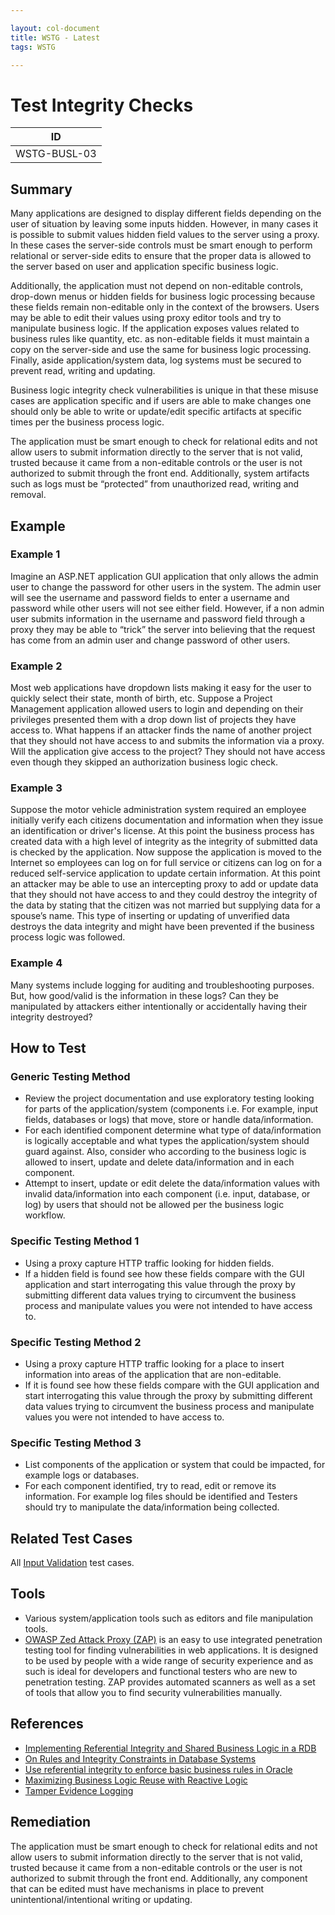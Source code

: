 ```yaml
---

layout: col-document
title: WSTG - Latest
tags: WSTG

---
```

# Test Integrity Checks

|ID               |
|-----------------|
|WSTG-BUSL-03|

## Summary

Many applications are designed to display different fields depending on the user of situation by leaving some inputs hidden. However, in many cases it is possible to submit values hidden field values to the server using a proxy. In these cases the server-side controls must be smart enough to perform relational or server-side edits to ensure that the proper data is allowed to the server based on user and application specific business logic.

Additionally, the application must not depend on non-editable controls, drop-down menus or hidden fields for business logic processing because these fields remain non-editable only in the context of the browsers. Users may be able to edit their values using proxy editor tools and try to manipulate business logic. If the application exposes values related to business rules like quantity, etc. as non-editable fields it must maintain a copy on the server-side and use the same for business logic processing. Finally, aside application/system data, log systems must be secured to prevent read, writing and updating.

Business logic integrity check vulnerabilities is unique in that these misuse cases are application specific and if users are able to make changes one should only be able to write or update/edit specific artifacts at specific times per the business process logic.

The application must be smart enough to check for relational edits and not allow users to submit information directly to the server that is not valid, trusted because it came from a non-editable controls or the user is not authorized to submit through the front end. Additionally, system artifacts such as logs must be “protected” from unauthorized read, writing and removal.

## Example

### Example 1

Imagine an ASP.NET application GUI application that only allows the admin user to change the password for other users in the system. The admin user will see the username and password fields to enter a username and password while other users will not see either field. However, if a non admin user submits information in the username and password field through a proxy they may be able to “trick” the server into believing that the request has come from an admin user and change password of other users.

### Example 2

Most web applications have dropdown lists making it easy for the user to quickly select their state, month of birth, etc. Suppose a Project Management application allowed users to login and depending on their privileges presented them with a drop down list of projects they have access to. What happens if an attacker finds the name of another project that they should not have access to and submits the information via a proxy. Will the application give access to the project? They should not have access even though they skipped an authorization business logic check.

### Example 3

Suppose the motor vehicle administration system required an employee initially verify each citizens documentation and information when they issue an identification or driver's license. At this point the business process has created data with a high level of integrity as the integrity of submitted data is checked by the application. Now suppose the application is moved to the Internet so employees can log on for full service or citizens can log on for a reduced self-service application to update certain information. At this point an attacker may be able to use an intercepting proxy to add or update data that they should not have access to and they could destroy the integrity of the data by stating that the citizen was not married but supplying data for a spouse’s name. This type of inserting or updating of unverified data destroys the data integrity and might have been prevented if the business process logic was followed.

### Example 4

Many systems include logging for auditing and troubleshooting purposes. But, how good/valid is the information in these logs? Can they be manipulated by attackers either intentionally or accidentally having their integrity destroyed?

## How to Test

### Generic Testing Method

- Review the project documentation and use exploratory testing looking for parts of the application/system (components i.e. For example, input fields, databases or logs) that move, store or handle data/information.
- For each identified component determine what type of data/information is logically acceptable and what types the application/system should guard against. Also, consider who according to the business logic is allowed to insert, update and delete data/information and in each component.
- Attempt to insert, update or edit delete the data/information values with invalid data/information into each component (i.e. input, database, or log) by users that should not be allowed per the business logic workflow.

### Specific Testing Method 1

- Using a proxy capture HTTP traffic looking for hidden fields.
- If a hidden field is found see how these fields compare with the GUI application and start interrogating this value through the proxy by submitting different data values trying to circumvent the business process and manipulate values you were not intended to have access to.

### Specific Testing Method 2

- Using a proxy capture HTTP traffic looking for a place to insert information into areas of the application that are non-editable.
- If it is found see how these fields compare with the GUI application and start interrogating this value through the proxy by submitting different data values trying to circumvent the business process and manipulate values you were not intended to have access to.

### Specific Testing Method 3

- List components of the application or system that could be impacted, for example logs or databases.
- For each component identified, try to read, edit or remove its information. For example log files should be identified and Testers should try to manipulate the data/information being collected.

## Related Test Cases

All [Input Validation](../07-Input_Validation_Testing/README.md) test cases.

## Tools

- Various system/application tools such as editors and file manipulation tools.
- [OWASP Zed Attack Proxy (ZAP)](https://www.zaproxy.org) is an easy to use integrated penetration testing tool for finding vulnerabilities in web applications. It is designed to be used by people with a wide range of security experience and as such is ideal for developers and functional testers who are new to penetration testing. ZAP provides automated scanners as well as a set of tools that allow you to find security vulnerabilities manually.

## References

- [Implementing Referential Integrity and Shared Business Logic in a RDB](http://www.agiledata.org/essays/referentialIntegrity.html)
- [On Rules and Integrity Constraints in Database Systems](https://www.comp.nus.edu.sg/~lingtw/papers/IST92.teopk.pdf)
- [Use referential integrity to enforce basic business rules in Oracle](https://www.techrepublic.com/article/use-referential-integrity-to-enforce-basic-business-rules-in-oracle/)
- [Maximizing Business Logic Reuse with Reactive Logic](https://dzone.com/articles/maximizing-business-logic)
- [Tamper Evidence Logging](http://tamperevident.cs.rice.edu/Logging.html)

## Remediation

The application must be smart enough to check for relational edits and not allow users to submit information directly to the server that is not valid, trusted because it came from a non-editable controls or the user is not authorized to submit through the front end. Additionally, any component that can be edited must have mechanisms in place to prevent unintentional/intentional writing or updating.
